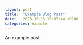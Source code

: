 ```yaml
---
layout: post
title:  "Example Blog Post"
date:   2023-10-23 19:07:44 +0100
categories: example
---
```


An example post.
